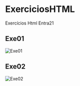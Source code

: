 # ExerciciosHTML
Exercícios Html Entra21

## Exe01

![Exe01](/ExerciciosHTML/img/Exe01.jpeg)


## Exe02

![Exe02](/ExerciciosHTML/img/Exe02.jpeg)
